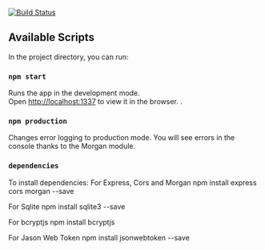 [![Build Status](https://travis-ci.org/AsaTirsen/jsramverk-me-api.svg?branch=master)](https://travis-ci.org/AsaTirsen/jsramverk-me-api)

## Available Scripts

In the project directory, you can run:

### `npm start`

Runs the app in the development mode.<br />
Open [http://localhost:1337](http://localhost:1337) to view it in the browser.
.

### `npm production`

Changes error logging to production mode.
You will see errors in the console thanks to the Morgan module.


### `dependencies`
To install dependencies: 
For Express, Cors and Morgan
npm install express cors morgan --save

For Sqlite
npm install sqlite3 --save

For bcryptjs
npm install bcryptjs

For Jason Web Token
npm install jsonwebtoken --save


